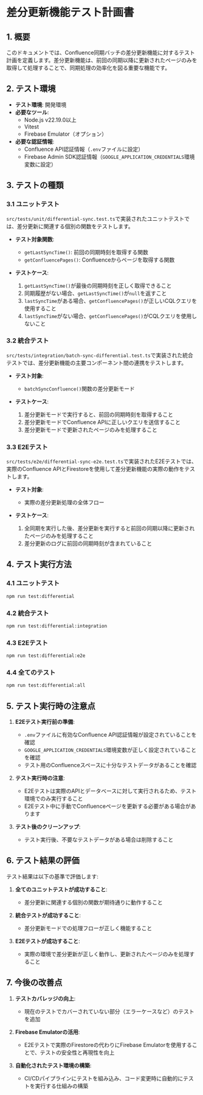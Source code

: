 # 差分更新機能テスト計画書

## 1. 概要

このドキュメントでは、Confluence同期バッチの差分更新機能に対するテスト計画を定義します。差分更新機能は、前回の同期以降に更新されたページのみを取得して処理することで、同期処理の効率化を図る重要な機能です。

## 2. テスト環境

- **テスト環境**: 開発環境
- **必要なツール**: 
  - Node.js v22.19.0以上
  - Vitest
  - Firebase Emulator（オプション）
- **必要な認証情報**:
  - Confluence API認証情報（`.env`ファイルに設定）
  - Firebase Admin SDK認証情報（`GOOGLE_APPLICATION_CREDENTIALS`環境変数に設定）

## 3. テストの種類

### 3.1 ユニットテスト

`src/tests/unit/differential-sync.test.ts`で実装されたユニットテストでは、差分更新に関連する個別の関数をテストします。

- **テスト対象関数**:
  - `getLastSyncTime()`: 前回の同期時刻を取得する関数
  - `getConfluencePages()`: Confluenceからページを取得する関数

- **テストケース**:
  1. `getLastSyncTime()`が最後の同期時刻を正しく取得できること
  2. 同期履歴がない場合、`getLastSyncTime()`が`null`を返すこと
  3. `lastSyncTime`がある場合、`getConfluencePages()`が正しいCQLクエリを使用すること
  4. `lastSyncTime`がない場合、`getConfluencePages()`がCQLクエリを使用しないこと

### 3.2 統合テスト

`src/tests/integration/batch-sync-differential.test.ts`で実装された統合テストでは、差分更新機能の主要コンポーネント間の連携をテストします。

- **テスト対象**:
  - `batchSyncConfluence()`関数の差分更新モード

- **テストケース**:
  1. 差分更新モードで実行すると、前回の同期時刻を取得すること
  2. 差分更新モードでConfluence APIに正しいクエリを送信すること
  3. 差分更新モードで更新されたページのみを処理すること

### 3.3 E2Eテスト

`src/tests/e2e/differential-sync-e2e.test.ts`で実装されたE2Eテストでは、実際のConfluence APIとFirestoreを使用して差分更新機能の実際の動作をテストします。

- **テスト対象**:
  - 実際の差分更新処理の全体フロー

- **テストケース**:
  1. 全同期を実行した後、差分更新を実行すると前回の同期以降に更新されたページのみを処理すること
  2. 差分更新のログに前回の同期時刻が含まれていること

## 4. テスト実行方法

### 4.1 ユニットテスト

```bash
npm run test:differential
```

### 4.2 統合テスト

```bash
npm run test:differential:integration
```

### 4.3 E2Eテスト

```bash
npm run test:differential:e2e
```

### 4.4 全てのテスト

```bash
npm run test:differential:all
```

## 5. テスト実行時の注意点

1. **E2Eテスト実行前の準備**:
   - `.env`ファイルに有効なConfluence API認証情報が設定されていることを確認
   - `GOOGLE_APPLICATION_CREDENTIALS`環境変数が正しく設定されていることを確認
   - テスト用のConfluenceスペースに十分なテストデータがあることを確認

2. **テスト実行時の注意**:
   - E2Eテストは実際のAPIとデータベースに対して実行されるため、テスト環境でのみ実行すること
   - E2Eテスト中に手動でConfluenceページを更新する必要がある場合があります

3. **テスト後のクリーンアップ**:
   - テスト実行後、不要なテストデータがある場合は削除すること

## 6. テスト結果の評価

テスト結果は以下の基準で評価します:

1. **全てのユニットテストが成功すること**:
   - 差分更新に関連する個別の関数が期待通りに動作すること

2. **統合テストが成功すること**:
   - 差分更新モードでの処理フローが正しく機能すること

3. **E2Eテストが成功すること**:
   - 実際の環境で差分更新が正しく動作し、更新されたページのみを処理すること

## 7. 今後の改善点

1. **テストカバレッジの向上**:
   - 現在のテストでカバーされていない部分（エラーケースなど）のテストを追加

2. **Firebase Emulatorの活用**:
   - E2Eテストで実際のFirestoreの代わりにFirebase Emulatorを使用することで、テストの安全性と再現性を向上

3. **自動化されたテスト環境の構築**:
   - CI/CDパイプラインにテストを組み込み、コード変更時に自動的にテストを実行する仕組みの構築
